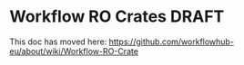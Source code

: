 # Workflow RO Crates DRAFT

This doc has moved here: https://github.com/workflowhub-eu/about/wiki/Workflow-RO-Crate
